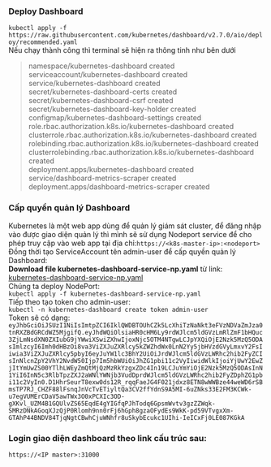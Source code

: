 ### Deploy Dashboard
`kubectl apply -f https://raw.githubusercontent.com/kubernetes/dashboard/v2.7.0/aio/deploy/recommended.yaml`  
Nếu chạy thành công thì terminal sẽ hiện ra thông tinh như bên dưới  
> namespace/kubernetes-dashboard created  
serviceaccount/kubernetes-dashboard created  
service/kubernetes-dashboard created  
secret/kubernetes-dashboard-certs created  
secret/kubernetes-dashboard-csrf created  
secret/kubernetes-dashboard-key-holder created  
configmap/kubernetes-dashboard-settings created  
role.rbac.authorization.k8s.io/kubernetes-dashboard created  
clusterrole.rbac.authorization.k8s.io/kubernetes-dashboard created  
rolebinding.rbac.authorization.k8s.io/kubernetes-dashboard created  
clusterrolebinding.rbac.authorization.k8s.io/kubernetes-dashboard created  
deployment.apps/kubernetes-dashboard created  
service/dashboard-metrics-scraper created  
deployment.apps/dashboard-metrics-scraper created    
### Cấp quyền quản lý Dashboard
Kubernetes là một web app dùng để quản lý giám sát cluster, để đăng nhập vào được giao diện quản lý thì mình sẽ sử dụng Nodeport service để cho phép truy cập vào web app tại địa chỉ:`https://<k8s-master-ip>:<nodeport>` Đồng thời tạo ServiceAccount tên admin-user để cấp quyền quản lý Dashboard:  
**Download file kubernetes-dashboard-service-np.yaml** từ link: [kubernetes-dashboard-service-np.yaml](/yaml/kubernetes-dashboard-service-np.yaml)  
Chúng ta deploy NodePort:  
`kubectl apply -f kubernetes-dashboard-service-np.yaml`  
Tiếp theo tạo token cho admin-user:  
`kubectl -n kubernetes-dashboard create token admin-user`  
Token sẽ có dạng: `eyJhbGciOiJSUzI1NiIsImtpZCI6IklQWDBTOUhCZk5LcXhiTzNaNkt3eFVzNDVaZmJza0tnRXZBdGRCdWZ5MjgifQ.eyJhdWQiOlsiaHR0cHM6Ly9rdWJlcm5ldGVzLmRlZmF1bHQuc3ZjLmNsdXN0ZXIubG9jYWwiXSwiZXhwIjoxNjc5OTM4NTgwLCJpYXQiOjE2Nzk5MzQ5ODAsImlzcyI6Imh0dHBzOi8va3ViZXJuZXRlcy5kZWZhdWx0LnN2Yy5jbHVzdGVyLmxvY2FsIiwia3ViZXJuZXRlcy5pbyI6eyJuYW1lc3BhY2UiOiJrdWJlcm5ldGVzLWRhc2hib2FyZCIsInNlcnZpY2VhY2NvdW50Ijp7Im5hbWUiOiJhZG1pbi11c2VyIiwidWlkIjoiYjUwY2EwZjItYmUwZS00YTlhLWEyZmQtMjQzMzRkYzgxZDc4In19LCJuYmYiOjE2Nzk5MzQ5ODAsInN1YiI6InN5c3RlbTpzZXJ2aWNlYWNjb3VudDprdWJlcm5ldGVzLWRhc2hib2FyZDphZG1pbi11c2VyIn0.D1HhrSeurT8exw0ds12R_rqqFaeJG4F021jdxz8ETN8wWWBze44weWD6rSBmsTP7RJ_CHZF88lFsnqJnVcTvETiyltQa3CV2ffYdnS9A5MI-6uZNks33E2FM3KCWk-u7egVUMErCDaV5awTWx3O0xPCXIc3OD-gXKvl_UZM4B1GQUlvZS65EqdE4gYIGfqPJhTodq6GpsmWvtv3gzZZWqk-SMRzDNkAGoqXJzQjP0Rlomh9nn0rFj6hGph8gzaOFydEs9WkK-pd59VTvgxXm-GTAhP44BNDV84TjqNgtCBwhCjuWNhfr8uSkybEcukc1UIhi-IeICxFj0LE087KGkA`  
### Login giao diện dashboard theo link cấu trúc sau:  
`https://<IP master>:31000` 







